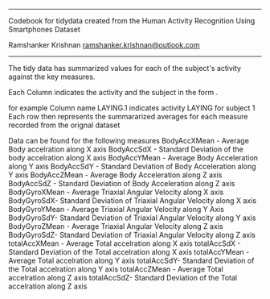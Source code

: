 *******************************************************************************************
Codebook for tidydata created from the Human Activity Recognition Using Smartphones Dataset

Ramshanker Krishnan
ramshanker.krishnan@outlook.com
*******************************************************************************************

The tidy data has summarized values for each of the subject's activity against the key measures.

Each Column indicates the activity and the subject in the form <activity>.<subject> 

for example Column name LAYING.1 indicates activity LAYING for subject 1
Each row then represents the summararized averages for each measure recorded from the orignal dataset

Data can be found for the following measures
BodyAccXMean - Average Body accelration along X axis
BodyAccSdX - Standard Deviation of the body accelration along X axis
BodyAccYMean - Average Body Acceleration along Y axis
BodyAccSdY - Standard Deviation of Body Acceleration along Y axis
BodyAccZMean - Average Body Acceleration along Z axis
BodyAccSdZ - Standard Deviation of Body Acceleration along Z axis
BodyGyroXMean - Average Triaxial Angular Velocity along X axis
BodyGyroSdX- Standard Deviation of Triaxial Angular Velocity along X axis
BodyGyroYMean - Average Triaxial Angular Velocity along Y Axis
BodyGyroSdY- Standard Deviation of Triaxial Angular Velocity along Y axis
BodyGyroZMean - Average Triaxial Angular Velocity along Z axis
BodyGyroSdZ- Standard Deviation of Triaxial Angular Velocity along Z axis
totalAccXMean - Average Total accelration along X axis
totalAccSdX - Standard Deviation of the Total accelration along X axis
totalAccYMean - Average Total accelration along Y axis
totalAccSdY- Standard Deviation of the Total accelration along Y axis
totalAccZMean - Average Total accelration along Z axis
totalAccSdZ- Standard Deviation of the Total accelration along Z axis
